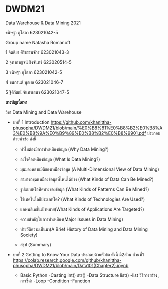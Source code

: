 # DWDM21
Data Warehouse & Data Mining 2021

ขนิษฐา ภูโสภา 623021042-5

Group name Natasha Romanoff

1 จิตติยา ศิริธรรมจักร 623021043-3

2 จุฑากาญจน์ ชิงจันทร์ 623020514-5

3 ขนิษฐา ภูโสภา 623021042-5

4 ชนกานต์ พูลผล 623021046-7

5 ฐิติวัฒน์ จันทรเสนา 623021047-5

**สารบัญเนื้อหา**

วิชา Data Mining and Data Warehouse

* บทที่ 1  Introduction  https://github.com/khanittha-phusopha/DWDM21/blob/main/%E0%B8%81%E0%B8%B2%E0%B8%A3%E0%B8%9A%E0%B9%89%E0%B8%B2%E0%B8%9901.pdf ประกอบด้วยหัวข้อ ดังนี้

   * ทำไมต้องมีการทำเหมืองข้อมูล (Why Data Mining?)

   * อะไรคือเหมืองข้อมูล (What Is Data Mining?)

   * มุมมองหลายมิติของเหมืองข้อมูล (A Multi-Dimensional View of Data Mining)

   * สามารถขุดเเหมืองข้อมูลที่ไหนได้บ้าง (What Kinds of Data Can Be Mined?)

   * รูปแบบหรือทิศทางของข้อมูล (What Kinds of Patterns Can Be Mined?)

   * ใช้เทคโนโลยีประเภทใด? (What Kinds of Technologies Are Used?)

   * แอพพลิเคชั่นเป้าหมาย(What Kinds of Applications Are Targeted?)

   * ความสำคัญในการทำเหมือง(Major Issues in Data Mining)

   * ประวัติความเป็นมา(A Brief History of Data Mining and Data Mining Society)

    * สรุป (Summary)

* บทที่ 2 Getting to Know Your Data ประกอบด้วยหัวข้อ ดังนี้ มี2ส่วน ส่วนที่1 https://colab.research.google.com/github/khanittha-phusopha/DWDM21/blob/main/Data101(Chapter2).ipynb 
  * Basic Python
    -Casting int() str()
    -Data Structure list()
    -list วิธีการสร้าง , การชี้ค่า
    -Loop
    -Condition
    -Function


